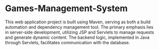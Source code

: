 # Games-Management-System
This web application project is built using Maven, serving as both a build automation and dependency management tool. The primary emphasis lies in server-side development, utilizing JSP and Servlets to manage requests and generate dynamic content. The backend logic, implemented in Java through Servlets, facilitates communication with the database.
